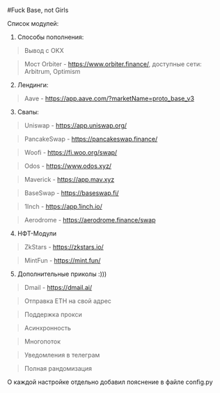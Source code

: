 #Fuck Base, not Girls 

Список модулей: 

1) Способы пополнения: 

> Вывод с OKX

> Мост Orbiter - https://www.orbiter.finance/, доступные сети: Arbitrum, Optimism

2) Лендинги: 

> Aave - https://app.aave.com/?marketName=proto_base_v3

3) Свапы:

> Uniswap - https://app.uniswap.org/ 

> PancakeSwap - https://pancakeswap.finance/ 

> Woofi - https://fi.woo.org/swap/

> Odos - https://www.odos.xyz/ 

> Maverick - https://app.mav.xyz

> BaseSwap - https://baseswap.fi/ 

> 1Inch - https://app.1inch.io/

> Aerodrome - https://aerodrome.finance/swap

4) НФТ-Модули

> ZkStars - https://zkstars.io/ 

> MintFun - https://mint.fun/

5) Дополнительные приколы :)))

> Dmail - https://dmail.ai/

> Отправка ETH на свой адрес 

> Поддержка прокси

> Асинхронность

> Многопоток

> Уведомления в телеграм

> Полная рандомизация

О каждой настройке отдельно добавил пояснение в файле config.py
